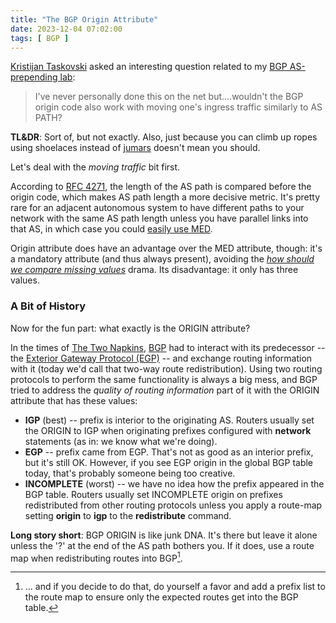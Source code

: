 ```yaml
---
title: "The BGP Origin Attribute"
date: 2023-12-04 07:02:00
tags: [ BGP ]
---
```

[Kristijan Taskovski](https://www.linkedin.com/in/kristijan-taskovski/) asked an interesting question related to my [BGP AS-prepending lab](https://bgplabs.net/policy/7-prepend/): 

> I've never personally done this on the net but....wouldn't the BGP origin code also work with moving one's ingress traffic similarly to AS PATH?

**TL&DR**: Sort of, but not exactly. Also, just because you can climb up ropes using shoelaces instead of [jumars](https://en.wikipedia.org/wiki/Ascender_(climbing)) doesn't mean you should.

Let's deal with the *moving traffic* bit first.
<!--more-->
According to [RFC 4271](https://www.rfc-editor.org/rfc/rfc4271.html#section-9.1.2.2), the length of the AS path is compared before the origin code, which makes AS path length a more decisive metric. It's pretty rare for an adjacent autonomous system to have different paths to your network with the same AS path length unless you have parallel links into that AS, in which case you could [easily use MED](/2023/11/bgp-labs-multi-exit-discriminator.html).

Origin attribute does have an advantage over the MED attribute, though: it's a mandatory attribute (and thus always present), avoiding the *[how should we compare missing values](/2023/11/bgp-med-saga.html)* drama. Its disadvantage: it only has three values.

### A Bit of History

Now for the fun part: what exactly is the ORIGIN attribute?

In the times of [The Two Napkins](https://computerhistory.org/blog/the-two-napkin-protocol/), [BGP](https://www.rfc-editor.org/rfc/rfc1105) had to interact with its predecessor -- the [Exterior Gateway Protocol (EGP)](https://datatracker.ietf.org/doc/html/rfc827) -- and exchange routing information with it (today we'd call that two-way route redistribution). Using two routing protocols to perform the same functionality is always a big mess, and BGP tried to address the *quality of routing information* part of it with the ORIGIN attribute that has these values:

* **IGP** (best) -- prefix is interior to the originating AS.  Routers usually set the ORIGIN to IGP when originating prefixes configured with **network** statements (as in: we know what we're doing).
* **EGP** -- prefix came from EGP. That's not as good as an interior prefix, but it's still OK. However, if you see EGP origin in the global BGP table today, that's probably someone being too creative.
* **INCOMPLETE** (worst) -- we have no idea how the prefix appeared in the BGP table. Routers usually set INCOMPLETE origin on prefixes redistributed from other routing protocols unless you apply a route-map setting **origin** to **igp** to the **redistribute** command.

**Long story short**: BGP ORIGIN is like junk DNA. It's there but leave it alone unless the '?' at the end of the AS path bothers you. If it does, use a route map when redistributing routes into BGP[^PL].

[^PL]: ... and if you decide to do that, do yourself a favor and add a prefix list to the route map to ensure only the expected routes get into the BGP table.
